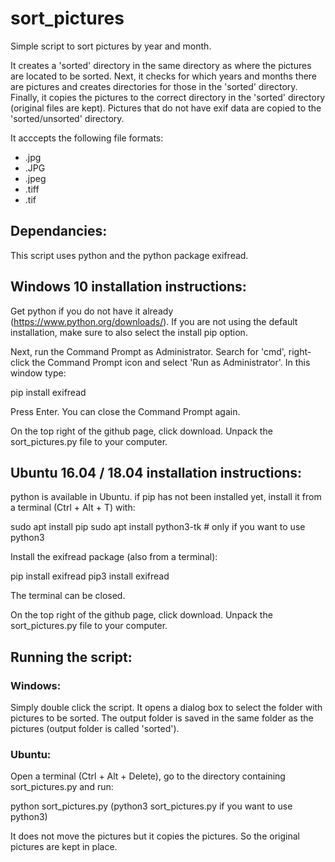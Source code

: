 # sort_pictures
Simple script to sort pictures by year and month. 

It creates a 'sorted' directory in the same directory as where the pictures are located to be sorted.
Next, it checks for which years and months there are pictures and creates directories for those in the 'sorted' directory.
Finally, it copies the pictures to the correct directory in the 'sorted' directory (original files are kept). Pictures that do not have exif data are copied to the 'sorted/unsorted' directory.

It acccepts the following file formats:
- .jpg
- .JPG
- .jpeg
- .tiff
- .tif

## Dependancies:
This script uses python and the python package exifread. 

## Windows 10 installation instructions:
Get python if you do not have it already (https://www.python.org/downloads/).
If you are not using the default installation, make sure to also select the install pip option.

Next, run the Command Prompt as Administrator. 
Search for 'cmd', right-click the Command Prompt icon and select 'Run as Administrator'.
In this window type:

 pip install exifread
 
Press Enter. 
You can close the Command Prompt again.

On the top right of the github page, click download. Unpack the sort_pictures.py file to your computer.

## Ubuntu 16.04 / 18.04 installation instructions:
python is available in Ubuntu. 
if pip has not been installed yet, install it from a terminal (Ctrl + Alt + T) with: 

 sudo apt install pip
 sudo apt install python3-tk  # only if you want to use python3

Install the exifread package (also from a terminal):

 pip install exifread
 pip3 install exifread
 
The terminal can be closed.

On the top right of the github page, click download. Unpack the sort_pictures.py file to your computer.
 
## Running the script:

### Windows:
Simply double click the script. It opens a dialog box to select the folder with pictures to be sorted. The output folder is saved in the same folder as the pictures (output folder is called 'sorted').

### Ubuntu:
Open a terminal (Ctrl + Alt + Delete), go to the directory containing sort_pictures.py and run:

python sort_pictures.py
(python3 sort_pictures.py if you want to use python3)

It does not move the pictures but it copies the pictures. So the original pictures are kept in place. 
